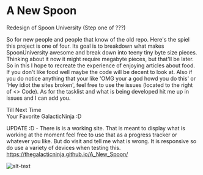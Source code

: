 # A New Spoon
Redesign of Spoon University (Step one of ???)

So for new people and people that know of the old repo. Here's the spiel this project is one of four. Its goal is to breakdown what makes SpoonUniversity awesome and break down into teeny tiny byte size pieces. Thinking about it now it might require megabyte pieces, but that'll be later. So in this I hope to recreate the experience of enjoying articles about food. If you don't like food well maybe the code will be decent to look at. Also if you do notice anything that your like 'OMG your a god howd you do this' or 'Hey idiot the sites broken', feel free to use the issues (located to the right of <> Code). As for the tasklist and what is being developed hit me up in issues and I can add you.
  
  Till Next Time  
  Your Favorite GalacticNinja :D
  
  UPDATE :D - There is is a working site. That is meant to display what is working at the moment feel free to use that as a progress tracker or whatever you like. But do visit and tell me what is wrong. It is responsive so do use a variety of devices when testing this. https://thegalacticninja.github.io/A_New_Spoon/
  
  ![alt-text](https://lolzombie.com/wp-content/uploads/2013/06/solo-chewie.jpg)
